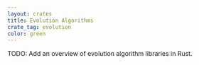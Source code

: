 ```yaml
---
layout: crates
title: Evolution Algorithms
crate_tag: evolution
color: green
---
```


TODO: Add an overview of evolution algorithm libraries in Rust.